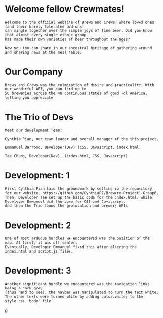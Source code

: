 # Welcome fellow Crewmates!

    Welcome to the official website of Brews and Crews, where loved ones (and their barely tolerated add-ons) 
    can mingle together over the simple joys of fine beer. Did you know that almost every single ethnic group 
    has made their own varieties of beer throughout the ages?

    Now you too can share in our ancestral heritage of gathering around and sharing news at the meal table.

# Our Company

    Brews and Crews was the culmination of desire and practicality. With our wonderful API, you can find up to 
    50 breweries across the 48 continuous states of good -ol America, letting you appreciate

# The Trio of Devs

    Meet our development Team:

    Cynthia Pian, our team leader and overall manager of the this project.

    Emmanuel Barroso, Developer(Dev) (CSS, Javascript, index.html)

    Tae Chung, Developer(Dev), (index.html, CSS, Javascript)

# Development: 1

    First Cynthia Pian laid the groundwork by setting up the repository for our website, https://github.com/CynthiaP7/Brewery-Project1-Group6. 
    Then, Developer Tae set up the basic code for the index.html, while Develoepr Emmanuel did the same for CSS and Javascript.
    And then the Trio found the geolocation and brewery APIs.

# Development: 2

    One of most arduous hurdles we encountered was the position of the map. At first, it was off center.
    Eventually, Developer Emmanuel fixed this after altering the index.html and script.js files.

# Development: 3

    Another significant hurdle we encountered was the navigation links being a dark grey
    (thus hard to see), the navbar was manipulated to turn the text white.
    The other texts were turned white by adding color:white; to the style.css 'body' file.

    
g